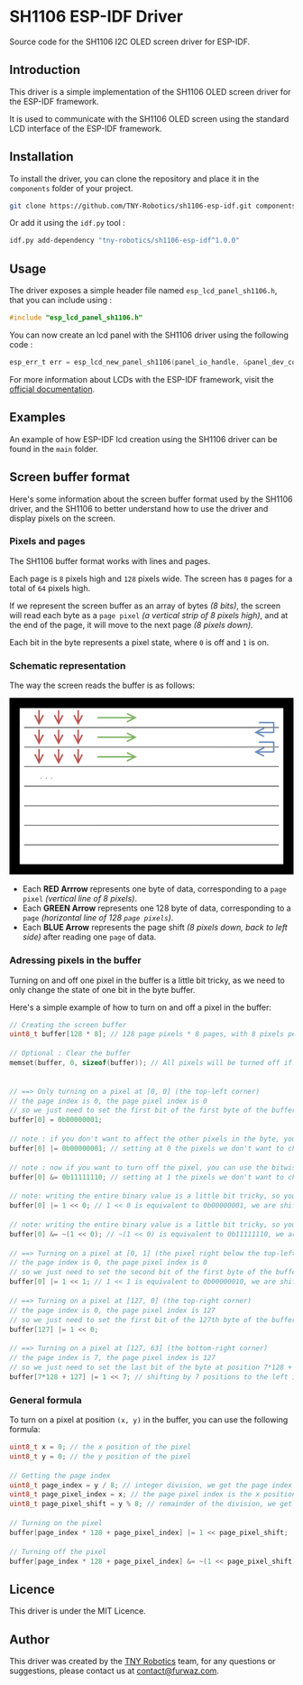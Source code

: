 # SH1106 ESP-IDF Driver

Source code for the SH1106 I2C OLED screen driver for ESP-IDF.

## Introduction

This driver is a simple implementation of the SH1106 OLED screen driver for the ESP-IDF framework.

It is used to communicate with the SH1106 OLED screen using the standard LCD interface of the ESP-IDF framework.

## Installation

To install the driver, you can clone the repository and place it in the `components` folder of your project.

```bash
git clone https://github.com/TNY-Robotics/sh1106-esp-idf.git components/sh1106
```

Or add it using the `idf.py` tool :
```bash
idf.py add-dependency "tny-robotics/sh1106-esp-idf^1.0.0"
```

## Usage

The driver exposes a simple header file named `esp_lcd_panel_sh1106.h`, that you can include using :

```c
#include "esp_lcd_panel_sh1106.h"
```

You can now create an lcd panel with the SH1106 driver using the following code :

```c
esp_err_t err = esp_lcd_new_panel_sh1106(panel_io_handle, &panel_dev_config, &panel_handle);
```

For more information about LCDs with the ESP-IDF framework, visit the [official documentation](https://docs.espressif.com/projects/esp-idf/en/stable/esp32/api-reference/peripherals/lcd/index.html).

## Examples

An example of how ESP-IDF lcd creation using the SH1106 driver can be found in the `main` folder.

## Screen buffer format

Here's some information about the screen buffer format used by the SH1106 driver, and the SH1106 to better understand how to use the driver and display pixels on the screen.

### Pixels and pages
The SH1106 buffer format works with lines and pages.

Each page is `8` pixels high and `128` pixels wide. The screen has `8` pages for a total of `64` pixels high.

If we represent the screen buffer as an array of bytes *(8 bits)*, the screen will read each byte as a `page pixel` *(a vertical strip of 8 pixels high)*, and at the end of the page, it will move to the next page *(8 pixels down)*.

Each bit in the byte represents a pixel state, where `0` is off and `1` is on.

### Schematic representation
The way the screen reads the buffer is as follows:

![SH1106 Schema](./doc/sh1106%20schema.png)

- Each **RED Arrrow** represents one byte of data, corresponding to a `page pixel` *(vertical line of 8 pixels)*.
- Each **GREEN Arrow** represents one 128 byte of data, corresponding to a `page` *(horizontal line of 128 `page pixels`)*.
- Each **BLUE Arrow** represents the page shift *(8 pixels down, back to left side)* after reading one `page` of data.

### Adressing pixels in the buffer

Turning on and off one pixel in the buffer is a little bit tricky, as we need to only change the state of one bit in the byte buffer.

Here's a simple example of how to turn on and off a pixel in the buffer:

```c
// Creating the screen buffer
uint8_t buffer[128 * 8]; // 128 page pixels * 8 pages, with 8 pixels per page pixel

// Optional : Clear the buffer
memset(buffer, 0, sizeof(buffer)); // All pixels will be turned off if we fill the buffer with 0


// ==> Only turning on a pixel at [0, 0] (the top-left corner)
// the page index is 0, the page pixel index is 0
// so we just need to set the first bit of the first byte of the buffer to 1
buffer[0] = 0b00000001;

// note : if you don't want to affect the other pixels in the byte, you can use the bitwise OR operator
buffer[0] |= 0b00000001; // setting at 0 the pixels we don't want to change, and at 1 the pixel we want to turn on

// note : now if you want to turn off the pixel, you can use the bitwise AND operator
buffer[0] &= 0b11111110; // setting at 1 the pixels we don't want to change, and at 0 the pixel we want to turn off

// note: writing the entire binary value is a little bit tricky, so you can use shift operators instead
buffer[0] |= 1 << 0; // 1 << 0 is equivalent to 0b00000001, we are shifting the 1 by 0 positions to the left

// note: writing the entire binary value is a little bit tricky, so you can use shift operators instead
buffer[0] &= ~(1 << 0); // ~(1 << 0) is equivalent to 0b11111110, we are shifting the 1 by 0 positions to the left and inverting the bits

// ==> Turning on a pixel at [0, 1] (the pixel right below the top-left corner)
// the page index is 0, the page pixel index is 0
// so we just need to set the second bit of the first byte of the buffer to 1
buffer[0] |= 1 << 1; // 1 << 1 is equivalent to 0b00000010, we are shifting the 1 by 1 position to the left

// ==> Turning on a pixel at [127, 0] (the top-right corner)
// the page index is 0, the page pixel index is 127
// so we just need to set the first bit of the 127th byte of the buffer to 1
buffer[127] |= 1 << 0;

// ==> Turning on a pixel at [127, 63] (the bottom-right corner)
// the page index is 7, the page pixel index is 127
// so we just need to set the last bit of the byte at position 7*128 + 127 of the buffer to 1
buffer[7*128 + 127] |= 1 << 7; // shifting by 7 positions to the left is equivalent to 0b10000000
```

### General formula

To turn on a pixel at position `(x, y)` in the buffer, you can use the following formula:

```c
uint8_t x = 0; // the x position of the pixel
uint8_t y = 0; // the y position of the pixel

// Getting the page index
uint8_t page_index = y / 8; // integer division, we get the page index of the pixel
uint8_t page_pixel_index = x; // the page pixel index is the x position of the pixel
uint8_t page_pixel_shift = y % 8; // remainder of the division, we get the bit shift of the pixel in the page pixel

// Turning on the pixel
buffer[page_index * 128 + page_pixel_index] |= 1 << page_pixel_shift;

// Turning off the pixel
buffer[page_index * 128 + page_pixel_index] &= ~(1 << page_pixel_shift);
```

## Licence

This driver is under the MIT Licence.

## Author

This driver was created by the [TNY Robotics](https://tny-robotics.com) team, for any questions or suggestions, please contact us at [contact@furwaz.com](mailto:contact@furwaz.com).